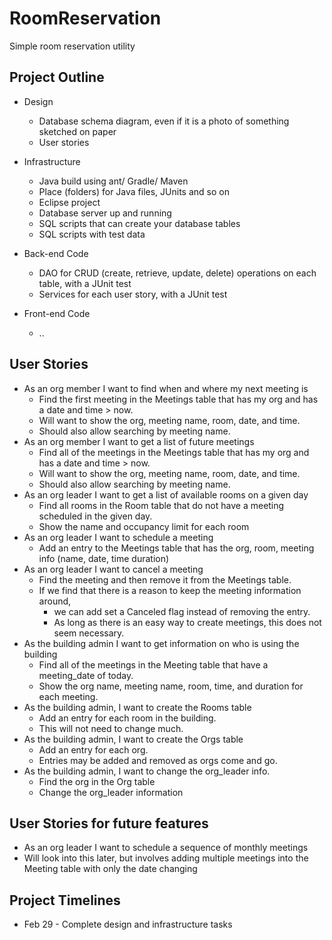 # RoomReservation
Simple room reservation utility

## Project Outline

- Design
  - Database schema diagram, even if it is a photo of something sketched on paper
  - User stories
 
- Infrastructure
  - Java build using ant/ Gradle/ Maven
  - Place (folders) for Java files, JUnits and so on
  - Eclipse project
  - Database server up and running
  - SQL scripts that can create your database tables 
  - SQL scripts with test data

- Back-end Code
  - DAO for CRUD (create, retrieve, update, delete) operations on each table, with a JUnit test
  - Services for each user story, with a JUnit test
 
- Front-end Code
  - ..

## User Stories
- As an org member I want to find when and where my next meeting is
   - Find the first meeting in the Meetings table that has my org and has a date and time > now.
   - Will want to show the org, meeting name, room, date, and time.
   - Should also allow searching by meeting name.
- As an org member I want to get a list of future meetings
   - Find all of the meetings in the Meetings table that has my org and has a date and time > now.
   - Will want to show the org, meeting name, room, date, and time.
   - Should also allow searching by meeting name.
- As an org leader I want to get a list of available rooms on a given day
   - Find all rooms in the Room table that do not have a meeting scheduled in the given day.
   - Show the name and occupancy limit for each room
- As an org leader I want to schedule a meeting
   - Add an entry to the Meetings table that has the org, room, meeting info (name, date, time duration)
- As an org leader I want to cancel a meeting
   - Find the meeting and then remove it from the Meetings table.
   - If we find that there is a reason to keep the meeting information around, 
      - we can add set a Canceled flag instead of removing the entry.
      - As long as there is an easy way to create meetings, this does not seem necessary.
- As the building admin I want to get information on who is using the building
   - Find all of the meetings in the Meeting table that have a meeting_date of today.
   - Show the org name, meeting name, room, time, and duration for each meeting.
- As the building admin, I want to create the Rooms table
   - Add an entry for each room in the building.
   - This will not need to change much.
- As the building admin, I want to create the Orgs table
   - Add an entry for each org.
   - Entries may be added and removed as orgs come and go.
- As the building admin, I want to change the org_leader info.
   - Find the org in the Org table
   - Change the org_leader information

## User Stories for future features
- As an org leader I want to schedule a sequence of monthly meetings
-   Will look into this later, but involves adding multiple meetings into the Meeting table with only the date changing



## Project Timelines
- Feb 29 - Complete design and infrastructure tasks

